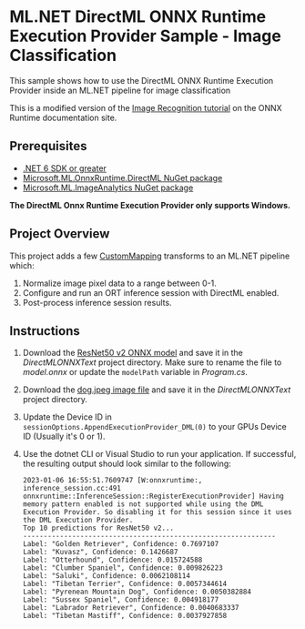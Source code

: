 # ML.NET DirectML ONNX Runtime Execution Provider Sample - Image Classification

This sample shows how to use the DirectML ONNX Runtime Execution Provider inside an ML.NET pipeline for image classification

This is a modified version of the [Image Recognition tutorial](https://onnxruntime.ai/docs/tutorials/csharp/resnet50_csharp.html) on the ONNX Runtime documentation site.

## Prerequisites

- [.NET 6 SDK or greater](https://dotnet.microsoft.com/download)
- [Microsoft.ML.OnnxRuntime.DirectML NuGet package](https://www.nuget.org/packages/Microsoft.ML.OnnxRuntime.DirectML)
- [Microsoft.ML.ImageAnalytics NuGet package](https://www.nuget.org/packages/Microsoft.ML.ImageAnalytics/3.0.0-preview.22621.2)

**The DirectML Onnx Runtime Execution Provider only supports Windows.**

## Project Overview

This project adds a few [CustomMapping](https://learn.microsoft.com/dotnet/api/microsoft.ml.custommappingcatalog.custommapping?view=ml-dotnet) transforms to an ML.NET pipeline which:

1. Normalize image pixel data to a range between 0-1.
1. Configure and run an ORT inference session with DirectML enabled.
1. Post-process inference session results.

## Instructions

1. Download the [ResNet50 v2 ONNX model](https://github.com/onnx/models/blob/main/vision/classification/resnet/model/resnet50-v2-7.onnx) and save it in the *DirectMLONNXText* project directory. Make sure to rename the file to *model.onnx* or update the `modelPath` variable in *Program.cs*.
1. Download the [dog.jpeg image file](https://onnxruntime.ai/images/dog.jpeg) and save it in the *DirectMLONNXText* project directory.
1. Update the Device ID in `sessionOptions.AppendExecutionProvider_DML(0)` to your GPUs Device ID (Usually it's 0 or 1).
1. Use the dotnet CLI or Visual Studio to run your application. If successful, the resulting output should look similar to the following:

    ```text
    2023-01-06 16:55:51.7609747 [W:onnxruntime:, inference_session.cc:491 onnxruntime::InferenceSession::RegisterExecutionProvider] Having memory pattern enabled is not supported while using the DML Execution Provider. So disabling it for this session since it uses the DML Execution Provider.
    Top 10 predictions for ResNet50 v2...
    --------------------------------------------------------------
    Label: "Golden Retriever", Confidence: 0.7697107
    Label: "Kuvasz", Confidence: 0.1426687
    Label: "Otterhound", Confidence: 0.015724588
    Label: "Clumber Spaniel", Confidence: 0.009826223
    Label: "Saluki", Confidence: 0.0062108114
    Label: "Tibetan Terrier", Confidence: 0.0057344614
    Label: "Pyrenean Mountain Dog", Confidence: 0.0050382884
    Label: "Sussex Spaniel", Confidence: 0.004918177
    Label: "Labrador Retriever", Confidence: 0.0040683337
    Label: "Tibetan Mastiff", Confidence: 0.0037927858
    ```